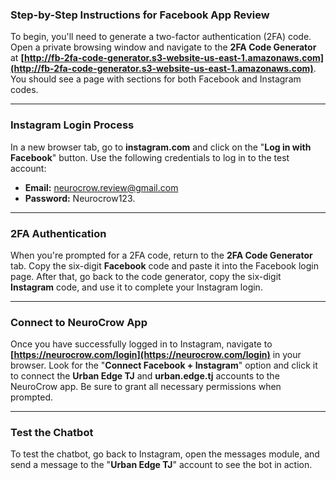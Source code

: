 ### Step-by-Step Instructions for Facebook App Review

To begin, you'll need to generate a two-factor authentication (2FA) code. Open a private browsing window and navigate to the **2FA Code Generator** at **[http://fb-2fa-code-generator.s3-website-us-east-1.amazonaws.com](http://fb-2fa-code-generator.s3-website-us-east-1.amazonaws.com)**. You should see a page with sections for both Facebook and Instagram codes.

---

### Instagram Login Process

In a new browser tab, go to **instagram.com** and click on the "**Log in with Facebook**" button. Use the following credentials to log in to the test account:

* **Email:** neurocrow.review@gmail.com
* **Password:** Neurocrow123.

---

### 2FA Authentication

When you're prompted for a 2FA code, return to the **2FA Code Generator** tab. Copy the six-digit **Facebook** code and paste it into the Facebook login page. After that, go back to the code generator, copy the six-digit **Instagram** code, and use it to complete your Instagram login.

---

### Connect to NeuroCrow App

Once you have successfully logged in to Instagram, navigate to **[https://neurocrow.com/login](https://neurocrow.com/login)** in your browser. Look for the "**Connect Facebook + Instagram**" option and click it to connect the **Urban Edge TJ** and **urban.edge.tj** accounts to the NeuroCrow app. Be sure to grant all necessary permissions when prompted.

---

### Test the Chatbot

To test the chatbot, go back to Instagram, open the messages module, and send a message to the "**Urban Edge TJ**" account to see the bot in action.